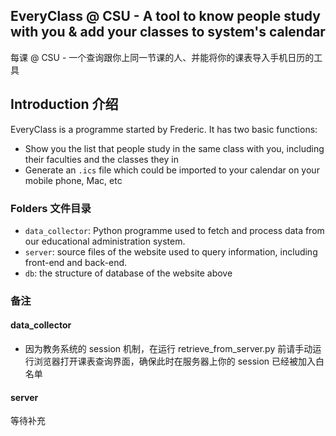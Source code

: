 ## EveryClass @ CSU - A tool to know people study with you & add your classes to system's calendar
每课 @ CSU - 一个查询跟你上同一节课的人、并能将你的课表导入手机日历的工具

## Introduction 介绍
EveryClass is a programme started by Frederic. It has two basic functions:
- Show you the list that people study in the same class with you, including their faculties and the classes they in
- Generate an `.ics` file which could be imported to your calendar on your mobile phone, Mac, etc



### Folders 文件目录
- `data_collector`: Python programme used to fetch and process data from our educational administration system.
- `server`: source files of the website used to query information, including front-end and back-end.
- `db`: the structure of database of the website above

### 备注
#### data_collector
- 因为教务系统的 session 机制，在运行 retrieve_from_server.py 前请手动运行浏览器打开课表查询界面，确保此时在服务器上你的 session 已经被加入白名单

#### server
等待补充


